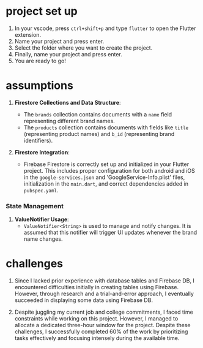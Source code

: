 # project set up
1.  In your vscode, press `ctrl+shift+p` and type `flutter` to open the Flutter extension.
2. Name your project and press enter.
3. Select the folder where you want to create the project.
4. Finally, name your project and press enter.
5. You are ready to go!

# assumptions
1. **Firestore Collections and Data Structure**:
   - The `brands` collection contains documents with a `name` field representing different brand names.
   - The `products` collection contains documents with fields like `title` (representing product names) and `b_id` (representing brand identifiers).

2. **Firestore Integration**:
   - Firebase Firestore is correctly set up and initialized in your Flutter project. This includes proper configuration for both android and iOS in the `google-services.json`  and 'GoogleService-Info.plist' files, initialization in the `main.dart`, and correct dependencies added in `pubspec.yaml`.

### State Management
1. **ValueNotifier Usage**:
   - `ValueNotifier<String>` is used to manage and notify changes. It is assumed that this notifier will trigger UI updates whenever the brand name changes.

# challenges
1. Since I lacked prior experience with database tables and Firebase DB, I encountered difficulties initially in creating tables using Firebase. However, through research and a trial-and-error approach, I eventually succeeded in displaying some data using Firebase DB.

2. Despite juggling my current job and college commitments, I faced time constraints while working on this project. However, I managed to allocate a dedicated three-hour window for the project. Despite these challenges, I successfully completed 60% of the work by prioritizing tasks effectively and focusing intensely during the available time.